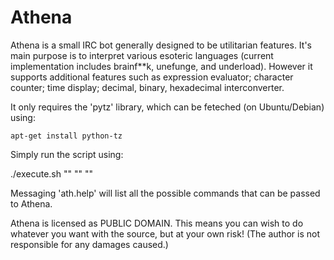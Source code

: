 Athena
=============

Athena is a small IRC bot generally designed to be utilitarian features. It's main purpose is to interpret various
esoteric languages (current implementation includes brainf**k, unefunge, and underload). However it supports additional
features such as expression evaluator; character counter; time display; decimal, binary, hexadecimal interconverter.

It only requires the 'pytz' library, which can be feteched (on Ubuntu/Debian) using:

```
apt-get install python-tz
```

Simply run the script using:

./execute.sh "<your IRC user name>" "<initial channel to join>" "<bot nick>"

Messaging 'ath.help' will list all the possible commands that can be passed to Athena.

Athena is licensed as PUBLIC DOMAIN. This means you can wish to do whatever you want with the source, but
at your own risk! (The author is not responsible for any damages caused.)
